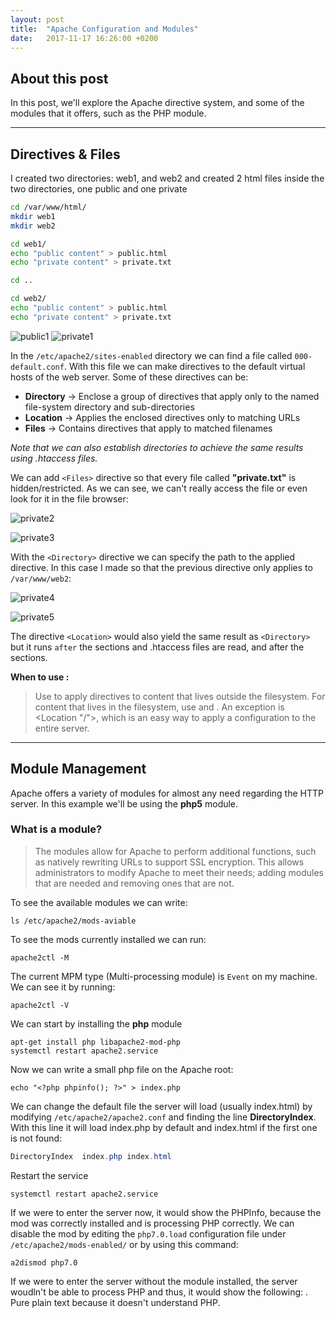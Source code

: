 ```yaml
---
layout: post
title:  "Apache Configuration and Modules"
date:   2017-11-17 16:26:00 +0200
---
```

## [](#header-2) About this post
In this post, we'll explore the Apache directive system, and some of the modules that it offers, such as the PHP module.

* * *

## [](#header-2) Directives & Files

I created two directories: web1, and web2 and created 2 html files inside the two directories, one public and one private

```bash
cd /var/www/html/
mkdir web1
mkdir web2

cd web1/
echo "public content" > public.html
echo "private content" > private.txt

cd ..

cd web2/
echo "public content" > public.html
echo "private content" > private.txt
```

![public1](https://i.imgur.com/o9EO85J.png)
![private1](https://i.imgur.com/xACKXyB.png)

In the `/etc/apache2/sites-enabled` directory we can find a file called `000-default.conf`. With this file we can make directives to the default virtual hosts of the web server. Some of these directives can be:

- **Directory** -> Enclose a group of directives that apply only to the named file-system directory and sub-directories
- **Location** -> Applies the enclosed directives only to matching URLs
- **Files** -> Contains directives that apply to matched filenames

*Note that we can also establish directories to achieve the same results using .htaccess files.*

We can add `<Files>` directive so that every file called **"private.txt"** is hidden/restricted. As we can see, we can't really access the file or even look for it in the file browser:

![private2](https://i.imgur.com/tRfAje0.png)

![private3](https://i.imgur.com/EEQkSJX.png)

With the `<Directory>` directive we can specify the path to the applied directive. In this case I made so that the previous directive only applies to `/var/www/web2`:

![private4](https://i.imgur.com/0yDDHzL.png)

![private5](https://i.imgur.com/mXjjh7q.png)

The directive `<Location>` would also yield the same result as `<Directory>` but it runs `after` the <Directory> sections and .htaccess files are read, and after the <Files> sections.

**When to use <Location>:**
> Use <Location> to apply directives to content that lives outside the filesystem. For content that lives in the filesystem, use <Directory> and <Files>. An exception is <Location "/">, which is an easy way to apply a configuration to the entire server.

* * *

## [](#header-2) Module Management

Apache offers a variety of modules for almost any need regarding the HTTP server. In this example we'll be using the **php5** module.

### [](#header-3) What is a module?

>The modules allow for Apache to perform additional functions, such as natively rewriting URLs to support SSL encryption. This allows administrators to modify Apache to meet their needs; adding modules that are needed and removing ones that are not.

To see the available modules we can write:
```Shell
ls /etc/apache2/mods-aviable
```

To see the mods currently installed we can run:
```Shell
apache2ctl -M
```

The current MPM type (Multi-processing module) is `Event` on my machine.
We can see it by running:
```Shell
apache2ctl -V
```

We can start by installing the **php** module
```Shell
apt-get install php libapache2-mod-php
systemctl restart apache2.service
```

Now we can write a small php file on the Apache root:
```Shell
echo "<?php phpinfo(); ?>" > index.php
```

We can change the default file the server will load (usually index.html) by modifying `/etc/apache2/apache2.conf` and finding the line **DirectoryIndex**.
With this line it will load index.php by default and index.html if the first one is not found:
```Java
DirectoryIndex  index.php index.html
```

Restart the service
```Shell
systemctl restart apache2.service
```

If we were to enter the server now, it would show the PHPInfo, because the mod was correctly installed and is processing PHP correctly.
We can disable the mod by editing the `php7.0.load` configuration file under `/etc/apache2/mods-enabled/` or by using this command:
```Shell
a2dismod php7.0
```

If we were to enter the server without the module installed, the server woudln't be able to process PHP and thus, it would show the following: *<?php phpinfo(); ?>* . Pure plain text because it doesn't understand PHP.
